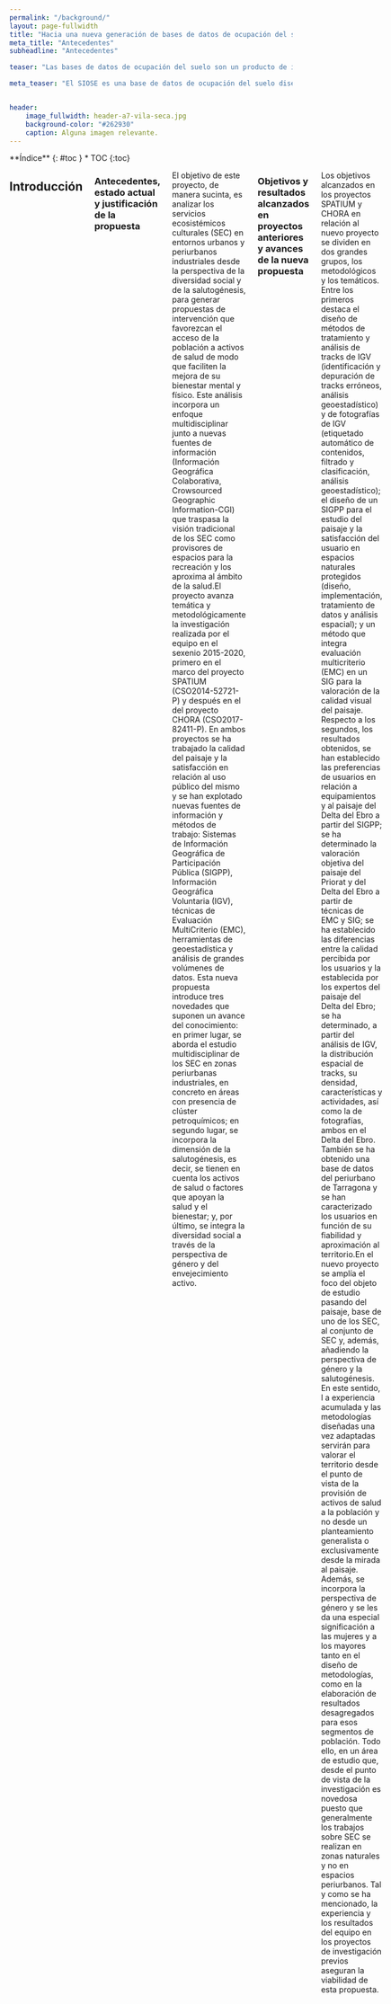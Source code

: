 ```yaml
---
permalink: "/background/"
layout: page-fullwidth
title: "Hacia una nueva generación de bases de datos de ocupación del suelo"
meta_title: "Antecedentes"
subheadline: "Antecedentes"

teaser: "Las bases de datos de ocupación del suelo son un producto de información básico para el conocimiento de este medio en el que vivimos. La Base de Datos SIOSE proporciona información básica y relevante para el análisis espacial y territorial de la situación actual española, información que resulta imprescindible para analizar el tipo de uso que se le ha venido  dando  al  suelo  en  España  y  para  planificar  de  forma  sostenible  el  desarrollo económico y social del hombre. "

meta_teaser: "El SIOSE es una base de datos de ocupación del suelo diseñada con una metodología de orientación a objetos."


header:
    image_fullwidth: header-a7-vila-seca.jpg
    background-color: "#262930"
    caption: Alguna imagen relevante.
---
```


<!--more-->

<div class="row">
<div class="medium-4 medium-push-8 columns" markdown="1">
<div class="panel radius" markdown="1">
**Índice**
{: #toc }
*  TOC
{:toc}
</div>
</div><!-- /.medium-4.columns -->



<div class="medium-8 medium-pull-4 columns" markdown="1">



## Introducción

### Antecedentes, estado actual y justificación de la propuesta

El objetivo de este proyecto, de manera sucinta, es analizar los servicios ecosistémicos culturales (SEC) en  entornos  urbanos  y  periurbanos  industriales  desde  la  perspectiva  de  la  diversidad  social  y  de  la  salutogénesis,  para  generar  propuestas  de  intervención  que  favorezcan  el  acceso  de  la  población  a  activos de salud de modo que faciliten la mejora de su bienestar mental y físico. Este análisis incorpora un   enfoque   multidisciplinar   junto   a   nuevas   fuentes   de   información   (Información   Geográfica   Colaborativa, Crowsourced Geographic Information-CGI) que traspasa la visión tradicional de los SEC como provisores de espacios para la recreación y los aproxima al ámbito de la salud.El  proyecto  avanza  temática  y  metodológicamente  la  investigación  realizada  por  el  equipo  en  el  sexenio 2015-2020,  primero  en  el  marco  del  proyecto  SPATIUM  (CSO2014-52721-P)  y  después  en  el  del proyecto CHORA (CSO2017-82411-P). En ambos proyectos se ha trabajado la calidad del paisaje y la satisfacción en relación al uso público del mismo y se han explotado nuevas fuentes de información y   métodos   de   trabajo:   Sistemas   de   Información   Geográfica   de   Participación   Pública   (SIGPP),   Información Geográfica Voluntaria (IGV), técnicas de Evaluación MultiCriterio (EMC), herramientas de geoestadística  y  análisis  de  grandes  volúmenes  de  datos.  Esta  nueva  propuesta  introduce  tres  novedades  que  suponen  un  avance  del  conocimiento:  en  primer  lugar,  se  aborda  el  estudio  multidisciplinar de los SEC en zonas periurbanas industriales, en concreto en áreas con presencia  de  clúster  petroquímicos;  en  segundo  lugar,  se  incorpora  la  dimensión  de  la  salutogénesis,  es  decir,  se  tienen en cuenta los activos de salud o factores que apoyan la salud y el bienestar; y, por último, se integra la diversidad social a través de la perspectiva de género y del envejecimiento activo.


### Objetivos y resultados alcanzados en proyectos anteriores y avances de la nueva propuesta

Los objetivos alcanzados en los proyectos SPATIUM y CHORA en relación al nuevo proyecto se dividen en dos  grandes  grupos,  los  metodológicos  y  los  temáticos.  Entre  los  primeros  destaca el  diseño  de  métodos  de  tratamiento  y  análisis  de  tracks de IGV  (identificación  y  depuración  de  tracks  erróneos, análisis  geoestadístico)  y  de  fotografías  de IGV  (etiquetado  automático  de  contenidos,  filtrado  y  clasificación, análisis geoestadístico); el diseño de un SIGPP para el estudio del paisaje y la satisfacción del usuario en espacios naturales protegidos (diseño, implementación, tratamiento de datos y análisis espacial); y un método que integra evaluación multicriterio (EMC) en un SIG para la valoración de la calidad  visual  del  paisaje.  Respecto  a  los  segundos,  los  resultados  obtenidos,  se  han  establecido  las  preferencias de usuarios en relación a equipamientos y al paisaje del Delta del Ebro a partir del SIGPP; se ha determinado la valoración objetiva del paisaje del Priorat y del Delta del Ebro a partir de técnicas de  EMC  y  SIG;  se  ha  establecido  las  diferencias  entre  la  calidad  percibida  por  los  usuarios  y  la  establecida por los expertos del paisaje del Delta del Ebro; se ha determinado,  a partir del análisis de IGV,  la  distribución  espacial  de  tracks,  su  densidad,  características  y  actividades,  así  como  la  de  fotografías,  ambos en el Delta del Ebro. También se ha obtenido una base de datos del periurbano de Tarragona y se han caracterizado los usuarios en función de su fiabilidad y aproximación al territorio.En el nuevo proyecto se amplía el foco del objeto de estudio pasando del paisaje, base de uno de los SEC,  al  conjunto  de  SEC  y,  además,  añadiendo  la  perspectiva  de  género  y  la  salutogénesis.  En  este  sentido,  l a  experiencia  acumulada  y  las  metodologías  diseñadas  una  vez  adaptadas  servirán  para valorar el territorio desde el punto de vista de la provisión de activos de salud a la población y no desde un  planteamiento  generalista  o  exclusivamente  desde  la  mirada  al  paisaje.  Además,  se  incorpora  la  perspectiva de género y se les da una especial significación a las mujeres y a los mayores tanto en el diseño de metodologías, como en la elaboración de resultados desagregados para esos segmentos de población. Todo ello, en un área de estudio que, desde el punto de vista de la investigación es novedosa puesto  que  generalmente  los  trabajos  sobre  SEC  se  realizan  en  zonas  naturales  y  no  en  espacios  periurbanos. Tal y como se ha mencionado, la experiencia y los resultados del equipo en los proyectos de investigación previos aseguran la viabilidad de esta propuesta.




</div><!-- /.medium-8.columns -->
</div><!-- /.row -->

